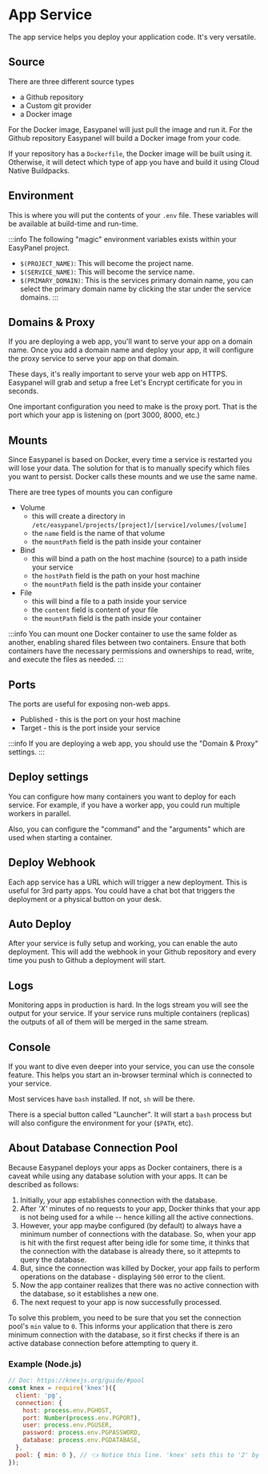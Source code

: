 # App Service

The app service helps you deploy your application code. It's very versatile.

## Source

There are three different source types

- a Github repository
- a Custom git provider
- a Docker image

For the Docker image, Easypanel will just pull the image and run it. For the Github repository Easypanel will build a Docker image from your code.

If your repository has a `Dockerfile`, the Docker image will be built using it. Otherwise, it will detect which type of app you have and build it using Cloud Native Buildpacks.

## Environment

This is where you will put the contents of your `.env` file. These variables will be available at build-time and run-time.

:::info
The following "magic" environment variables exists within your EasyPanel project.

- `$(PROJECT_NAME)`: This will become the project name.
- `$(SERVICE_NAME)`: This will become the service name.
- `$(PRIMARY_DOMAIN)`: This is the services primary domain name, you can select the primary domain name by clicking the star under the service domains.
:::

## Domains & Proxy

If you are deploying a web app, you'll want to serve your app on a domain name. Once you add a domain name and deploy your app, it will configure the proxy service to serve your app on that domain.

These days, it's really important to serve your web app on HTTPS. Easypanel will grab and setup a free Let's Encrypt certificate for you in seconds.

One important configuration you need to make is the proxy port. That is the port which your app is listening on (port 3000, 8000, etc.)

## Mounts

Since Easypanel is based on Docker, every time a service is restarted you will lose your data. The solution for that is to manually specify which files you want to persist. Docker calls these mounts and we use the same name.

There are tree types of mounts you can configure

- Volume
  - this will create a directory in `/etc/easypanel/projects/[project]/[service]/volumes/[volume]`
  - the `name` field is the name of that volume
  - the `mountPath` field is the path inside your container
- Bind
  - this will bind a path on the host machine (source) to a path inside your service
  - the `hostPath` field is the path on your host machine
  - the `mountPath` field is the path inside your container
- File
  - this will bind a file to a path inside your service
  - the `content` field is content of your file
  - the `mountPath` field is the path inside your container

:::info
You can mount one Docker container to use the same folder as another, enabling shared files between two containers. Ensure that both containers have the necessary permissions and ownerships to read, write, and execute the files as needed.
:::

## Ports

The ports are useful for exposing non-web apps.

- Published - this is the port on your host machine
- Target - this is the port inside your service

:::info
If you are deploying a web app, you should use the "Domain & Proxy" settings.
:::

## Deploy settings

You can configure how many containers you want to deploy for each service. For example, if you have a worker app, you could run multiple workers in parallel.

Also, you can configure the "command" and the "arguments" which are used when starting a container.

## Deploy Webhook

Each app service has a URL which will trigger a new deployment. This is useful for 3rd party apps. You could have a chat bot that triggers the deployment or a physical button on your desk.

## Auto Deploy

After your service is fully setup and working, you can enable the auto deployment. This will add the webhook in your Github repository and every time you push to Github a deployment will start.

## Logs

Monitoring apps in production is hard. In the logs stream you will see the output for your service. If your service runs multiple containers (replicas) the outputs of all of them will be merged in the same stream.

## Console

If you want to dive even deeper into your service, you can use the console feature. This helps you start an in-browser terminal which is connected to your service.

Most services have `bash` installed. If not, `sh` will be there.

There is a special button called "Launcher". It will start a `bash` process but will also configure the environment for your (`$PATH`, etc).

## About Database Connection Pool

Because Easypanel deploys your apps as Docker containers, there is a caveat while using any database solution with your apps. It can be described as follows:

1. Initially, your app establishes connection with the database.
2. After *'X'* minutes of no requests to your app, Docker thinks that your app is not being used for a while -- hence killing all the active connections.
3. However, your app maybe configured (by default) to always have a minimum number of connections with the database. So, when your app is hit with the first request after being idle for some time, it thinks that the connection with the database is already there, so it attepmts to query the database.
4. But, since the connection was killed by Docker, your app fails to perform operations on the database - displaying `500` error to the client.
5. Now the app container realizes that there was no active connection with the database, so it establishes a new one.
6. The next request to your app is now successfully processed.

To solve this problem, you need to be sure that you set the connection pool's `min` value to `0`. This informs your application that there is zero minimum connection with the database, so it first checks if there is an active database connection before attempting to query it.

### Example (Node.js)

```javascript
// Doc: https://knexjs.org/guide/#pool
const knex = require('knex')({
  client: 'pg',
  connection: {
    host: process.env.PGHOST,
    port: Number(process.env.PGPORT),
    user: process.env.PGUSER,
    password: process.env.PGPASSWORD,
    database: process.env.PGDATABASE,
  },
  pool: { min: 0 }, // 👈 Notice this line. 'knex' sets this to '2' by default.
});
```

